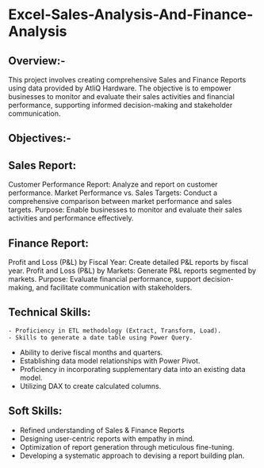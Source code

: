 # Excel-Sales-Analysis-And-Finance-Analysis

## Overview:-
This project involves creating comprehensive Sales and Finance Reports using data provided by AtliQ Hardware. The objective is to empower businesses to monitor and evaluate their sales activities and financial performance, supporting informed decision-making and stakeholder communication.

## Objectives:-

## Sales Report:
Customer Performance Report: Analyze and report on customer performance.
Market Performance vs. Sales Targets: Conduct a comprehensive comparison between market performance and sales targets.
Purpose: Enable businesses to monitor and evaluate their sales activities and performance effectively.

## Finance Report:
Profit and Loss (P&L) by Fiscal Year: Create detailed P&L reports by fiscal year.
Profit and Loss (P&L) by Markets: Generate P&L reports segmented by markets.
Purpose: Evaluate financial performance, support decision-making, and facilitate communication with stakeholders.

## Technical Skills:
	- Proficiency in ETL methodology (Extract, Transform, Load).
	- Skills to generate a date table using Power Query.
  -	Ability to derive fiscal months and quarters.
  - Establishing data model relationships with Power Pivot.
  - Proficiency in incorporating supplementary data into an existing data model.
  - Utilizing DAX to create calculated columns.

## Soft Skills:
  -	Refined understanding of Sales & Finance Reports
  -  Designing user-centric reports with empathy in mind.
  - Optimization of report generation through meticulous fine-tuning.
  - Developing a systematic approach to devising a report building plan.

